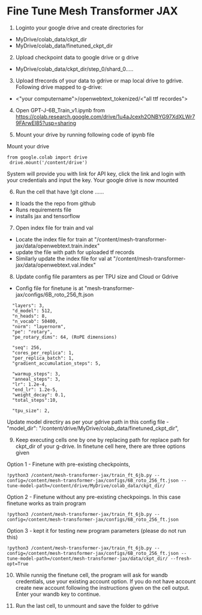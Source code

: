 # Fine Tune Mesh Transformer JAX
  

1. Loginto your google drive and create directories for 
- MyDrive/colab_data/ckpt_dir
- MyDrive/colab_data/finetuned_ckpt_dir

2. Upload checkpoint data to google drive or g drive
- MyDrive/colab_data/ckpt_dir/step_0/shard_0.....

3. Upload tfrecords of your data to gdrive or map local drive to gdrive. Following drive mapped to g-drive:
- <"your computername">/openwebtext_tokenized/<"all ttf recordes">

4. Open GPT-J-6B_Train_v1.ipynb from https://colab.research.google.com/drive/1u4aJcexh2ONBYG97XdXLWr79FArwEl85?usp=sharing 


5. Mount your drive by running following code of ipynb file

Mount your drive
```
from google.colab import drive
 drive.mount('/content/drive')
```
System will provide you with link for API key, click the link and login with your credentials and input the key. Your google drive is now mounted

6. Run the cell that have !git clone ...... 
- It loads the the repo from github
- Runs requirements file
- installs jax and tensorflow


7. Open index file for train and val

- Locate the index file for train at "/content/mesh-transformer-jax/data/openwebtext.train.index"
- update the file with path for uploaded tf records 
- Similarly update the index file for val at "/content/mesh-transformer-jax/data/openwebtext.val.index"

8. Update config file paramters as per TPU size and Cloud or Gdrive 

- Config file for finetune is at "mesh-transformer-jax/configs/6B_roto_256_ft.json


```
  "layers": 3,
  "d_model": 512,
  "n_heads": 8,
  "n_vocab": 50400,
  "norm": "layernorm",
  "pe": "rotary",
  "pe_rotary_dims": 64, (RoPE dimensions)

  "seq": 256,
  "cores_per_replica": 1,
  "per_replica_batch": 1,
  "gradient_accumulation_steps": 5,

  "warmup_steps": 3,
  "anneal_steps": 3,
  "lr": 1.2e-4,
  "end_lr": 1.2e-5,
  "weight_decay": 0.1,
  "total_steps":10,

  "tpu_size": 2,
```

Update model directiry as per your gdrive path in this config file - 
"model_dir": "/content/drive/MyDrive/colab_data/finetuned_ckpt_dir",

9. Keep executing cells one by one by replacing path for replace path for ckpt_dir of your g-drive. In finetune cell here, there are three options given

Option 1 - Finetune with pre-existing checkpoints, 

```
!python3 /content/mesh-transformer-jax/train_ft_6jb.py --config=/content/mesh-transformer-jax/configs/6B_roto_256_ft.json --tune-model-path=/content/drive/MyDrive/colab_data/ckpt_dir/
```

Option 2 - Finetune without any pre-existing checkpoings. In this case finetune works as train program


```
!python3 /content/mesh-transformer-jax/train_ft_6jb.py --config=/content/mesh-transformer-jax/configs/6B_roto_256_ft.json 
```

Option 3 - kept it for testing new program parameters (please do not run this)

```
!python3 /content/mesh-transformer-jax/train_ft_6jb.py --config=/content/mesh-transformer-jax/configs/6B_roto_256_ft.json --tune-model-path=/content/mesh-transformer-jax/data/ckpt_dir/ --fresh-opt=True
```


10. While runnig the finetune cell, the program will ask for wandb credentials, use your existing account option. If you do not have account create new account following the instructions given on the cell output. Enter your wandb key to continue.

11. Run the last cell, to unmount and save the folder to gdrive